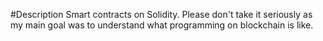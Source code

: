 #Description
Smart contracts on Solidity. Please don't take it seriously as my main goal was to understand what programming on blockchain is like.